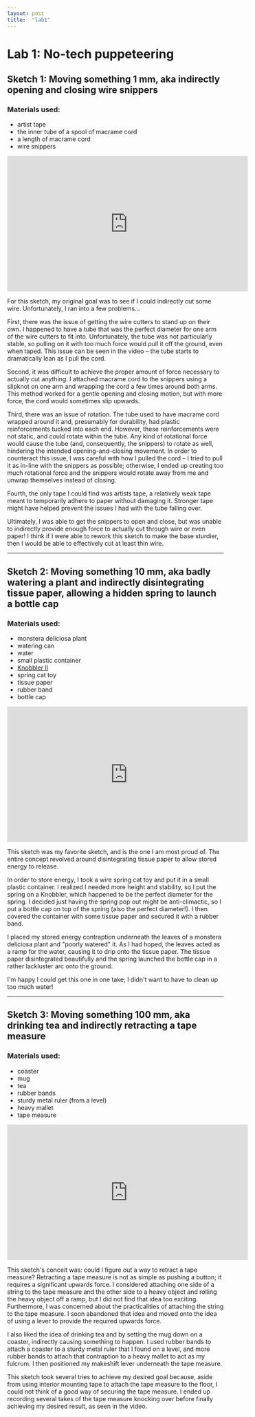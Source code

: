 ```yaml
---
layout: post
title:  "lab1"
---
```


# Lab 1: No-tech puppeteering

## Sketch 1: Moving something 1 mm, aka indirectly opening and closing wire snippers

### Materials used:
- artist tape
- the inner tube of a spool of macrame cord
- a length of macrame cord
- wire snippers

<iframe width="560" height="315" src="https://www.youtube.com/embed/lSInnS7HrY4" frameborder="0" allow="accelerometer; autoplay; clipboard-write; encrypted-media; gyroscope; picture-in-picture" allowfullscreen></iframe>

For this sketch, my original goal was to see if I could indirectly cut some wire.  Unfortunately, I ran into a few problems... 

First, there was the issue of getting the wire cutters to stand up on their own. I happened to have a tube that was the perfect diameter for one arm of the wire cutters to fit into. Unfortunately, the tube was not particularly stable, so pulling on it with too much force would pull it off the ground, even when taped. This issue can be seen in the video – the tube starts to dramatically lean as I pull the cord.

Second, it was difficult to achieve the proper amount of force necessary to actually cut anything. I attached macrame cord to the snippers using a slipknot on one arm and wrapping the cord a few times around both arms. This method worked for a gentle opening and closing motion, but with more force, the cord would sometimes slip upwards.

Third, there was an issue of rotation. The tube used to have macrame cord wrapped around it and, presumably for durability, had plastic reinforcements tucked into each end. However, these reinforcements were not static, and could rotate within the tube. Any kind of rotational force would cause the tube (and, consequently, the snippers) to rotate as well, hindering the intended opening-and-closing movement. In order to counteract this issue, I was careful with how I pulled the cord – I tried to pull it as in-line with the snippers as possible; otherwise, I ended up creating too much rotational force and the snippers would rotate away from me and unwrap themselves instead of closing.

Fourth, the only tape I could find was artists tape, a relatively weak tape meant to temporarily adhere to paper without damaging it. Stronger tape might have helped prevent the issues I had with the tube falling over.

Ultimately, I was able to get the snippers to open and close, but was unable to indirectly provide enough force to actually cut through wire or even paper! I think if I were able to rework this sketch to make the base sturdier, then I would be able to effectively cut at least thin wire.

---

## Sketch 2: Moving something 10 mm, aka badly watering a plant and indirectly disintegrating tissue paper, allowing a hidden spring to launch a bottle cap

### Materials used:
- monstera deliciosa plant
- watering can
- water
- small plastic container
- [Knobbler II](https://www.pressurepositive.com/the-knobbler-ii.html)
- spring cat toy
- tissue paper
- rubber band
- bottle cap

<iframe width="560" height="315" src="https://www.youtube.com/embed/yI5jTSblCf4" frameborder="0" allow="accelerometer; autoplay; clipboard-write; encrypted-media; gyroscope; picture-in-picture" allowfullscreen></iframe>

This sketch was my favorite sketch, and is the one I am most proud of. The entire concept revolved around disintegrating tissue paper to allow stored energy to release.

In order to store energy, I took a wire spring cat toy and put it in a small plastic container. I realized I needed more height and stability, so I put the spring on a Knobbler, which happened to be the perfect diameter for the spring. I decided just having the spring pop out might be anti-climactic, so I put a bottle cap on top of the spring (also the perfect diameter!). I then covered the container with some tissue paper and secured it with a rubber band.

I placed my stored energy contraption underneath the leaves of a monstera deliciosa plant and "poorly watered" it. As I had hoped, the leaves acted as a ramp for the water, causing it to drip onto the tissue paper. The tissue paper disintegrated beautifully and the spring launched the bottle cap in a rather lackluster arc onto the ground.

I'm happy I could get this one in one take; I didn't want to have to clean up too much water!

---

## Sketch 3: Moving something 100 mm, aka drinking tea and indirectly retracting a tape measure

### Materials used:
- coaster
- mug
- tea
- rubber bands
- sturdy metal ruler (from a level)
- heavy mallet
- tape measure

<iframe width="560" height="315" src="https://www.youtube.com/embed/i0RMSCmVbho" frameborder="0" allow="accelerometer; autoplay; clipboard-write; encrypted-media; gyroscope; picture-in-picture" allowfullscreen></iframe>

This sketch's conceit was: could I figure out a way to retract a tape measure? Retracting a tape measure is not as simple as pushing a button; it requires a significant upwards force. I considered attaching one side of a string to the tape measure and the other side to a heavy object and rolling the heavy object off a ramp, but I did not find that idea too exciting. Furthermore, I was concerned about the practicalities of attaching the string to the tape measure. I soon abandoned that idea and moved onto the idea of using a lever to provide the required upwards force.

I also liked the idea of drinking tea and by setting the mug down on a coaster, indirectly causing something to happen. I used rubber bands to attach a coaster to a sturdy metal ruler that I found on a level, and more rubber bands to attach that contraption to a heavy mallet to act as my fulcrum. I then positioned my makeshift lever underneath the tape measure.

This sketch took several tries to achieve my desired goal because, aside from using interior mounting tape to attach the tape measure to the floor, I could not think of a good way of securing the tape measure. I ended up recording several takes of the tape measure knocking over before finally achieving my desired result, as seen in the video.


